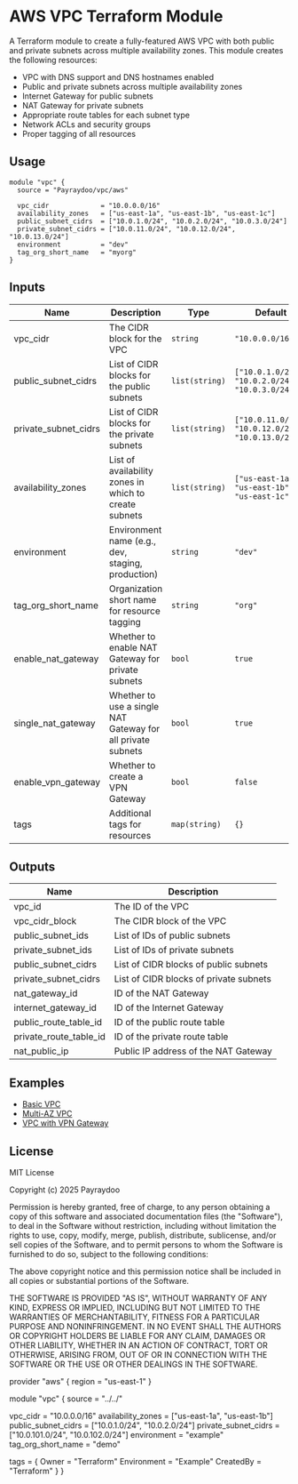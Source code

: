 # AWS VPC Terraform Module

A Terraform module to create a fully-featured AWS VPC with both public and private subnets across multiple availability zones. This module creates the following resources:

- VPC with DNS support and DNS hostnames enabled
- Public and private subnets across multiple availability zones
- Internet Gateway for public subnets
- NAT Gateway for private subnets
- Appropriate route tables for each subnet type
- Network ACLs and security groups
- Proper tagging of all resources

## Usage

```hcl
module "vpc" {
  source = "Payraydoo/vpc/aws"

  vpc_cidr             = "10.0.0.0/16"
  availability_zones   = ["us-east-1a", "us-east-1b", "us-east-1c"]
  public_subnet_cidrs  = ["10.0.1.0/24", "10.0.2.0/24", "10.0.3.0/24"]
  private_subnet_cidrs = ["10.0.11.0/24", "10.0.12.0/24", "10.0.13.0/24"]
  environment          = "dev"
  tag_org_short_name   = "myorg"
}
```

## Inputs

| Name | Description | Type | Default | Required |
|------|-------------|------|---------|----------|
| vpc_cidr | The CIDR block for the VPC | `string` | `"10.0.0.0/16"` | no |
| public_subnet_cidrs | List of CIDR blocks for the public subnets | `list(string)` | `["10.0.1.0/24", "10.0.2.0/24", "10.0.3.0/24"]` | no |
| private_subnet_cidrs | List of CIDR blocks for the private subnets | `list(string)` | `["10.0.11.0/24", "10.0.12.0/24", "10.0.13.0/24"]` | no |
| availability_zones | List of availability zones in which to create subnets | `list(string)` | `["us-east-1a", "us-east-1b", "us-east-1c"]` | no |
| environment | Environment name (e.g., dev, staging, production) | `string` | `"dev"` | no |
| tag_org_short_name | Organization short name for resource tagging | `string` | `"org"` | no |
| enable_nat_gateway | Whether to enable NAT Gateway for private subnets | `bool` | `true` | no |
| single_nat_gateway | Whether to use a single NAT Gateway for all private subnets | `bool` | `true` | no |
| enable_vpn_gateway | Whether to create a VPN Gateway | `bool` | `false` | no |
| tags | Additional tags for resources | `map(string)` | `{}` | no |

## Outputs

| Name | Description |
|------|-------------|
| vpc_id | The ID of the VPC |
| vpc_cidr_block | The CIDR block of the VPC |
| public_subnet_ids | List of IDs of public subnets |
| private_subnet_ids | List of IDs of private subnets |
| public_subnet_cidrs | List of CIDR blocks of public subnets |
| private_subnet_cidrs | List of CIDR blocks of private subnets |
| nat_gateway_id | ID of the NAT Gateway |
| internet_gateway_id | ID of the Internet Gateway |
| public_route_table_id | ID of the public route table |
| private_route_table_id | ID of the private route table |
| nat_public_ip | Public IP address of the NAT Gateway |

## Examples

* [Basic VPC](./examples/basic/README.md)
* [Multi-AZ VPC](./examples/multi-az/README.md)
* [VPC with VPN Gateway](./examples/vpn-gateway/README.md)

## License

MIT License

Copyright (c) 2025 Payraydoo

Permission is hereby granted, free of charge, to any person obtaining a copy
of this software and associated documentation files (the "Software"), to deal
in the Software without restriction, including without limitation the rights
to use, copy, modify, merge, publish, distribute, sublicense, and/or sell
copies of the Software, and to permit persons to whom the Software is
furnished to do so, subject to the following conditions:

The above copyright notice and this permission notice shall be included in all
copies or substantial portions of the Software.

THE SOFTWARE IS PROVIDED "AS IS", WITHOUT WARRANTY OF ANY KIND, EXPRESS OR
IMPLIED, INCLUDING BUT NOT LIMITED TO THE WARRANTIES OF MERCHANTABILITY,
FITNESS FOR A PARTICULAR PURPOSE AND NONINFRINGEMENT. IN NO EVENT SHALL THE
AUTHORS OR COPYRIGHT HOLDERS BE LIABLE FOR ANY CLAIM, DAMAGES OR OTHER
LIABILITY, WHETHER IN AN ACTION OF CONTRACT, TORT OR OTHERWISE, ARISING FROM,
OUT OF OR IN CONNECTION WITH THE SOFTWARE OR THE USE OR OTHER DEALINGS IN THE
SOFTWARE.

provider "aws" {
  region = "us-east-1"
}

module "vpc" {
  source = "../../"

  vpc_cidr             = "10.0.0.0/16"
  availability_zones   = ["us-east-1a", "us-east-1b"]
  public_subnet_cidrs  = ["10.0.1.0/24", "10.0.2.0/24"]
  private_subnet_cidrs = ["10.0.101.0/24", "10.0.102.0/24"]
  environment          = "example"
  tag_org_short_name   = "demo"

  tags = {
    Owner       = "Terraform"
    Environment = "Example"
    CreatedBy   = "Terraform"
  }
}